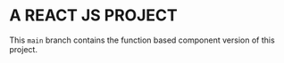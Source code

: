 <h1>A REACT JS PROJECT </h1>
<p>This <code>main</code> branch contains the function based component version of this project.</p>
